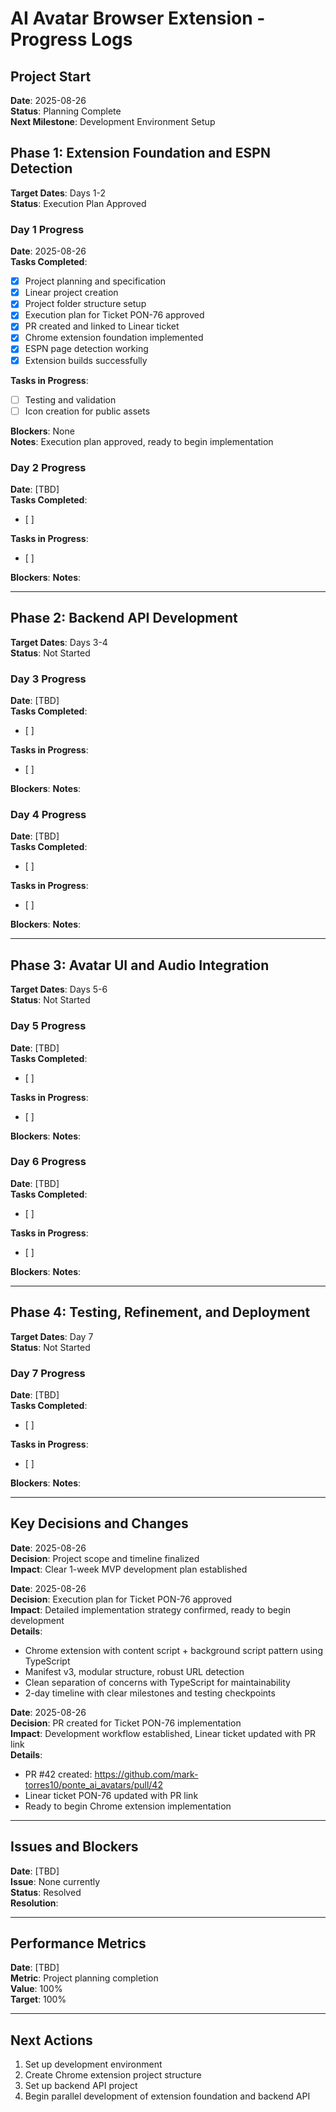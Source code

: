 # AI Avatar Browser Extension - Progress Logs

## Project Start
**Date**: 2025-08-26  
**Status**: Planning Complete  
**Next Milestone**: Development Environment Setup

## Phase 1: Extension Foundation and ESPN Detection
**Target Dates**: Days 1-2  
**Status**: Execution Plan Approved

### Day 1 Progress
**Date**: 2025-08-26  
**Tasks Completed**: 
- [x] Project planning and specification
- [x] Linear project creation
- [x] Project folder structure setup
- [x] Execution plan for Ticket PON-76 approved
- [x] PR created and linked to Linear ticket
- [x] Chrome extension foundation implemented
- [x] ESPN page detection working
- [x] Extension builds successfully

**Tasks in Progress**: 
- [ ] Testing and validation
- [ ] Icon creation for public assets

**Blockers**: None  
**Notes**: Execution plan approved, ready to begin implementation

### Day 2 Progress
**Date**: [TBD]  
**Tasks Completed**: 
- [ ] 

**Tasks in Progress**: 
- [ ] 

**Blockers**: 
**Notes**: 

---

## Phase 2: Backend API Development
**Target Dates**: Days 3-4  
**Status**: Not Started

### Day 3 Progress
**Date**: [TBD]  
**Tasks Completed**: 
- [ ] 

**Tasks in Progress**: 
- [ ] 

**Blockers**: 
**Notes**: 

### Day 4 Progress
**Date**: [TBD]  
**Tasks Completed**: 
- [ ] 

**Tasks in Progress**: 
- [ ] 

**Blockers**: 
**Notes**: 

---

## Phase 3: Avatar UI and Audio Integration
**Target Dates**: Days 5-6  
**Status**: Not Started

### Day 5 Progress
**Date**: [TBD]  
**Tasks Completed**: 
- [ ] 

**Tasks in Progress**: 
- [ ] 

**Blockers**: 
**Notes**: 

### Day 6 Progress
**Date**: [TBD]  
**Tasks Completed**: 
- [ ] 

**Tasks in Progress**: 
- [ ] 

**Blockers**: 
**Notes**: 

---

## Phase 4: Testing, Refinement, and Deployment
**Target Dates**: Day 7  
**Status**: Not Started

### Day 7 Progress
**Date**: [TBD]  
**Tasks Completed**: 
- [ ] 

**Tasks in Progress**: 
- [ ] 

**Blockers**: 
**Notes**: 

---

## Key Decisions and Changes
**Date**: 2025-08-26  
**Decision**: Project scope and timeline finalized  
**Impact**: Clear 1-week MVP development plan established

**Date**: 2025-08-26  
**Decision**: Execution plan for Ticket PON-76 approved  
**Impact**: Detailed implementation strategy confirmed, ready to begin development  
**Details**: 
- Chrome extension with content script + background script pattern using TypeScript
- Manifest v3, modular structure, robust URL detection
- Clean separation of concerns with TypeScript for maintainability
- 2-day timeline with clear milestones and testing checkpoints

**Date**: 2025-08-26  
**Decision**: PR created for Ticket PON-76 implementation  
**Impact**: Development workflow established, Linear ticket updated with PR link  
**Details**: 
- PR #42 created: https://github.com/mark-torres10/ponte_ai_avatars/pull/42
- Linear ticket PON-76 updated with PR link
- Ready to begin Chrome extension implementation
---

## Issues and Blockers
**Date**: [TBD]  
**Issue**: None currently  
**Status**: Resolved  
**Resolution**: 

---

## Performance Metrics
**Date**: [TBD]  
**Metric**: Project planning completion  
**Value**: 100%  
**Target**: 100%

---

## Next Actions
1. Set up development environment
2. Create Chrome extension project structure
3. Set up backend API project
4. Begin parallel development of extension foundation and backend API
